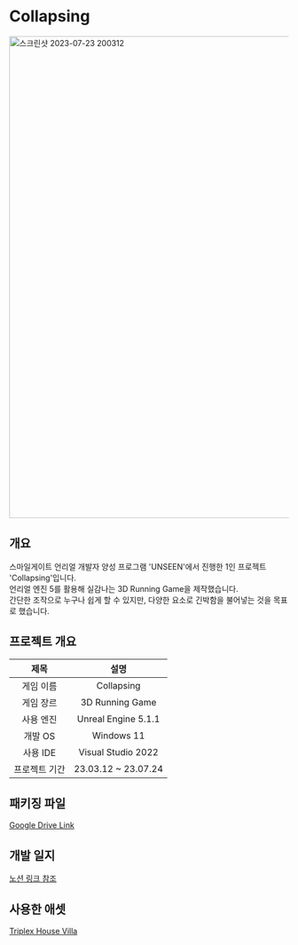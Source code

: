 # Collapsing
<img width="869" alt="스크린샷 2023-07-23 200312" src="https://github.com/littley-y/Collapsing/assets/103979407/2917b5a0-9a1b-44b9-b33e-180aa16f30b4">

## 개요

스마일게이트 언리얼 개발자 양성 프로그램 'UNSEEN'에서 진행한 1인 프로젝트 'Collapsing'입니다.  
언리얼 엔진 5를 활용해 실감나는 3D Running Game을 제작했습니다.  
간단한 조작으로 누구나 쉽게 할 수 있지만, 다양한 요소로 긴박함을 불어넣는 것을 목표로 했습니다.

## 프로젝트 개요
|제목|설명|
|:---:|:---:|
|게임 이름|Collapsing|
|게임 장르|3D Running Game|
|사용 엔진|Unreal Engine 5.1.1|
|개발 OS|Windows 11|
|사용 IDE|Visual Studio 2022|
|프로젝트 기간|23.03.12 ~ 23.07.24|

## 패키징 파일
[Google Drive Link](https://drive.google.com/file/d/1jWDWOnW-gnU1ZYyyf0W5tD8ZwdV8oX9z/view?usp=drive_link)

## 개발 일지
[노션 링크 참조](bit.ly/CollapsingProject)

## 사용한 애셋
[Triplex House Villa](https://www.unrealengine.com/id/login/api/login?client_id=43e2dea89b054198a703f6199bee6d5b&redirect_uri=https%3A%2F%2Fwww.unrealengine.com%2Fmarketplace%2Fen-US%2Fproduct%2Fbig-triplex-house-villa%3FsessionInvalidated%3Dtrue&prompt=pass_through)
